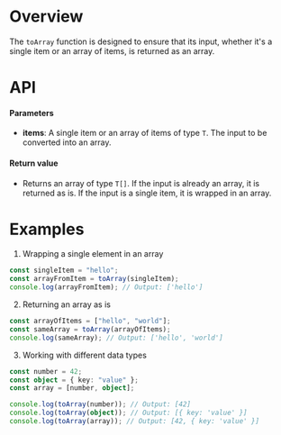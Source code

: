 # Overview

The `toArray` function is designed to ensure that its input, whether it's a single item or an array of items, is returned as an array.

# API

#### Parameters

- **items**: A single item or an array of items of type `T`. The input to be converted into an array.

#### Return value

- Returns an array of type `T[]`. If the input is already an array, it is returned as is. If the input is a single item, it is wrapped in an array.

# Examples

1. Wrapping a single element in an array

```typescript
const singleItem = "hello";
const arrayFromItem = toArray(singleItem);
console.log(arrayFromItem); // Output: ['hello']
```

2. Returning an array as is

```typescript
const arrayOfItems = ["hello", "world"];
const sameArray = toArray(arrayOfItems);
console.log(sameArray); // Output: ['hello', 'world']
```

3. Working with different data types

```typescript
const number = 42;
const object = { key: "value" };
const array = [number, object];

console.log(toArray(number)); // Output: [42]
console.log(toArray(object)); // Output: [{ key: 'value' }]
console.log(toArray(array)); // Output: [42, { key: 'value' }]
```
